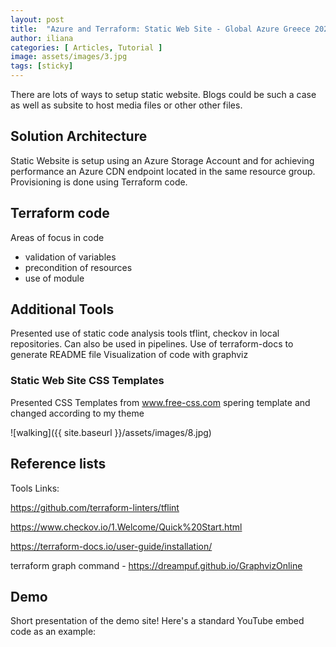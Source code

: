 ```yaml
---
layout: post
title:  "Azure and Terraform: Static Web Site - Global Azure Greece 2024"
author: iliana
categories: [ Articles, Tutorial ]
image: assets/images/3.jpg
tags: [sticky]
---
```

There are lots of ways to setup static website. Blogs could be such a case as well as subsite to host media files or other other files.


## Solution Architecture

Static Website is setup using an Azure Storage Account and for achieving performance an Azure CDN endpoint located in the same resource group.
Provisioning is done using Terraform code.


## Terraform code
Areas of focus in code 
- validation of variables
- precondition of resources
- use of module


## Additional Tools
Presented use of static code analysis tools tflint, checkov in local repositories. Can also be used in pipelines.
Use of terraform-docs to generate README file 
Visualization of code with graphviz



### Static Web Site CSS Templates
Presented CSS Templates from www.free-css.com spering template
and changed according to my theme 



![walking]({{ site.baseurl }}/assets/images/8.jpg)


## Reference lists

Tools Links: 

https://github.com/terraform-linters/tflint

https://www.checkov.io/1.Welcome/Quick%20Start.html

https://terraform-docs.io/user-guide/installation/ 

terraform graph command - https://dreampuf.github.io/GraphvizOnline 

## Demo

Short presentation of the demo site! Here's a standard YouTube embed code as an example: